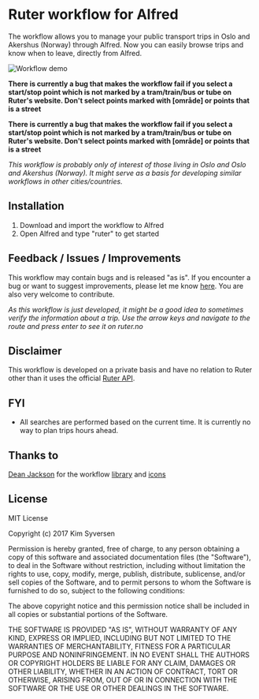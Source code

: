 # Ruter workflow for Alfred
The workflow allows you to manage your public transport trips in Oslo and Akershus (Norway) through Alfred. Now you can easily browse trips and know when to leave, directly from Alfred.

![Workflow demo](http://i.imgur.com/BU2bRs5.gif)

**There is currently a bug that makes the workflow fail if you select a start/stop point which is not marked by a tram/train/bus or tube on Ruter's website. Don't select points marked with [område] or points that is a street**

**There is currently a bug that makes the workflow fail if you select a start/stop point which is not marked by a tram/train/bus or tube on Ruter's website. Don't select points marked with [område] or points that is a street**

*This workflow is probably only of interest of those living in Oslo and Oslo and Akershus (Norway). It might serve as a basis for developing similar workflows in other cities/countries.*

## Installation
1. Download and import the workflow to Alfred
2. Open Alfred and type "ruter" to get started

## Feedback / Issues / Improvements
This workflow may contain bugs and is released "as is". If you encounter a bug or want to suggest improvements, please let me know [here](https://github.com/kimsyversen/ruter_workflow_alfred/issues). You are also very welcome to contribute.

*As this workflow is just developed, it might be a good idea to sometimes verify the information about a trip. Use the arrow keys and navigate to the route and press enter to see it on ruter.no*

## Disclaimer
This workflow is developed on a private basis and have no relation to Ruter other than it uses the official [Ruter API](https://ruter.no/labs/). 

## FYI
* All searches are performed based on the current time. It is currently no way to plan trips hours ahead.

## Thanks to
[Dean Jackson](https://github.com/deanishe/) for the workflow [library](https://github.com/deanishe/alfred-workflow) and [icons](http://icons.deanishe.net/)

## License
MIT License

Copyright (c) 2017 Kim Syversen

Permission is hereby granted, free of charge, to any person obtaining a copy of this software and associated documentation files (the "Software"), to deal in the Software without restriction, including without limitation the rights to use, copy, modify, merge, publish, distribute, sublicense, and/or sell copies of the Software, and to permit persons to whom the Software is furnished to do so, subject to the following conditions:

The above copyright notice and this permission notice shall be included in all copies or substantial portions of the Software.

THE SOFTWARE IS PROVIDED "AS IS", WITHOUT WARRANTY OF ANY KIND, EXPRESS OR IMPLIED, INCLUDING BUT NOT LIMITED TO THE WARRANTIES OF MERCHANTABILITY, FITNESS FOR A PARTICULAR PURPOSE AND NONINFRINGEMENT. IN NO EVENT SHALL THE AUTHORS OR COPYRIGHT HOLDERS BE LIABLE FOR ANY CLAIM, DAMAGES OR OTHER LIABILITY, WHETHER IN AN ACTION OF CONTRACT, TORT OR OTHERWISE, ARISING FROM, OUT OF OR IN CONNECTION WITH THE SOFTWARE OR THE USE OR OTHER DEALINGS IN THE SOFTWARE.